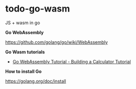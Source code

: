 # todo-go-wasm

JS + wasm in go

**Go WebAssembly**

https://github.com/golang/go/wiki/WebAssembly

**Go Wasm tutorials**

* [Go WebAssembly Tutorial - Building a Calculator Tutorial](https://tutorialedge.net/golang/go-webassembly-tutorial/)

**How to install Go**

https://golang.org/doc/install
